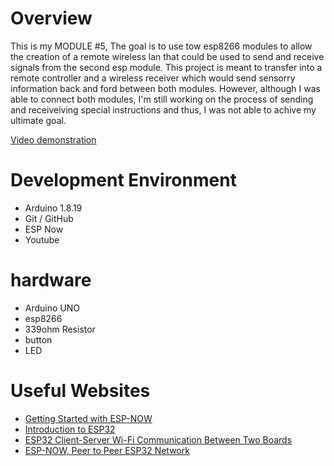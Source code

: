 # Overview

This is my MODULE #5, The goal is to use tow esp8266 modules to allow the creation of a remote wireless lan that could
be used to send and receive signals from the second esp module. This project is meant to transfer into a remote controller
and a wireless receiver which would send sensorry information back and ford between both modules. 
However, although I was able to connect both modules, I'm still working on the process of sending and receiveiving special instructions
and thus, I was not able to achive my ultimate goal. 

[Video demonstration](https://www.youtube.com/watch?v=5bUF3J60tLo)

# Development Environment

* Arduino 1.8.19
* Git / GitHub
* ESP Now
* Youtube

# hardware
* Arduino UNO
* esp8266
* 339ohm Resistor
* button
* LED

# Useful Websites
* [Getting Started with ESP-NOW](https://randomnerdtutorials.com/esp-now-esp8266-nodemcu-arduino-ide/)
* [Introduction to ESP32](https://www.youtube.com/watch?v=xPlN_Tk3VLQ&t=1320s&ab_channel=DroneBotWorkshop)
* [ESP32 Client-Server Wi-Fi Communication Between Two Boards](https://www.youtube.com/watch?v=2z7Ow4PjJRc&t=55s&ab_channel=RuiSantos)
* [ESP-NOW, Peer to Peer ESP32 Network](https://www.youtube.com/watch?v=bEKjCDDUPaU&t=928s&ab_channel=DroneBotWorkshop)
